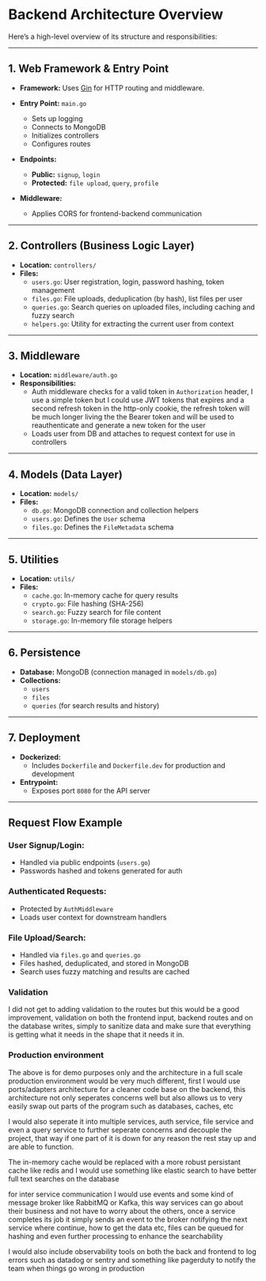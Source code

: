 # Backend Architecture Overview

Here’s a high-level overview of its structure and responsibilities:

---

## 1. Web Framework & Entry Point

- **Framework:** Uses [Gin](https://github.com/gin-gonic/gin) for HTTP routing and middleware.
- **Entry Point:** `main.go`
  - Sets up logging
  - Connects to MongoDB
  - Initializes controllers
  - Configures routes

- **Endpoints:**
  - **Public:** `signup`, `login`
  - **Protected:** `file upload`, `query`, `profile`

- **Middleware:**
  - Applies CORS for frontend-backend communication

---

## 2. Controllers (Business Logic Layer)

- **Location:** `controllers/`
- **Files:**
  - `users.go`: User registration, login, password hashing, token management
  - `files.go`: File uploads, deduplication (by hash), list files per user
  - `queries.go`: Search queries on uploaded files, including caching and fuzzy search
  - `helpers.go`: Utility for extracting the current user from context

---

## 3. Middleware

- **Location:** `middleware/auth.go`
- **Responsibilities:**
  - Auth middleware checks for a valid token in `Authorization` header, I use a simple token but I could use JWT tokens that expires and a second refresh token in the http-only cookie, the refresh token will be much longer living the the Bearer token and will be used to reauthenticate and generate a new token for the user
  - Loads user from DB and attaches to request context for use in controllers

---

## 4. Models (Data Layer)

- **Location:** `models/`
- **Files:**
  - `db.go`: MongoDB connection and collection helpers
  - `users.go`: Defines the `User` schema
  - `files.go`: Defines the `FileMetadata` schema

---

## 5. Utilities

- **Location:** `utils/`
- **Files:**
  - `cache.go`: In-memory cache for query results
  - `crypto.go`: File hashing (SHA-256)
  - `search.go`: Fuzzy search for file content
  - `storage.go`: In-memory file storage helpers

---

## 6. Persistence

- **Database:** MongoDB (connection managed in `models/db.go`)
- **Collections:**
  - `users`
  - `files`
  - `queries` (for search results and history)

---

## 7. Deployment

- **Dockerized:**
  - Includes `Dockerfile` and `Dockerfile.dev` for production and development
- **Entrypoint:**
  - Exposes port `8080` for the API server

---

## Request Flow Example

### User Signup/Login:
- Handled via public endpoints (`users.go`)
- Passwords hashed and tokens generated for auth

### Authenticated Requests:
- Protected by `AuthMiddleware`
- Loads user context for downstream handlers

### File Upload/Search:
- Handled via `files.go` and `queries.go`
- Files hashed, deduplicated, and stored in MongoDB
- Search uses fuzzy matching and results are cached

### Validation
I did not get to adding validation to the routes but this would be a good improvement, validation on both the frontend input, backend routes and on the database writes, simply to sanitize data and make sure that everything is getting what it needs in the shape that it needs it in.

### Production environment
The above is for demo purposes only and the architecture in a full scale production environment would be very much different, first I would use ports/adapters architecture for a cleaner code base on the backend, this architecture not only seperates concerns well but also allows us to very easily swap out parts of the program such as databases, caches, etc

I would also seperate it into multiple services, auth service, file service and even a query service to further seperate concerns and decouple the project, that way if one part of it is down for any reason the rest stay up and are able to function.

The in-memory cache would be replaced with a more robust persistant cache like redis and I would use something like elastic search to have better full text searches on the database

for inter service communication I would use events and some kind of message broker like RabbitMQ or Kafka, this way services can go about their business and not have to worry about the others, once a service completes its job it simply sends an event to the broker notifying the next service where continue, how to get the data etc, files can be queued for hashing and even further processing to enhance the searchability

I would also include observability tools on both the back and frontend to log errors such as datadog or sentry and something like pagerduty to notify the team when things go wrong in production 
